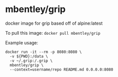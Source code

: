 mbentley/grip
=============

docker image for grip
based off of alpine:latest

To pull this image:
`docker pull mbentley/grip`

Example usage:

```
docker run -it --rm -p 8080:8080 \
  -v ${PWD}:/data \
  -v ~/.grip:/.grip \
  mbentley/grip \
  --context=username/repo README.md 0.0.0.0:8080
```
